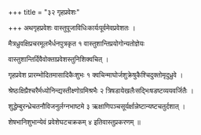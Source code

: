 +++
title = "३२ गृहप्रवेशः"

+++
अथगृहप्रवेशः वास्तुपूजाविधिःकार्यःपूर्वमेवप्रवेशतः ।

मैत्रध्रुवक्षिप्रचरमूलभैर्धनपुत्रकृत १ वास्तुशान्तिप्रयोगोन्यतोज्ञेयः

वास्तुशान्तिर्दिवैवोक्ताप्रवेशस्तुनिशिक्वचित् ।

गृहप्रवेश प्रारम्भोदितमासादिकैःशुभः १ क्वचिन्माघोर्जशुक्रेषुकैश्चिदुक्तोमृदुध्रुवे ।

श्रेष्ठःक्षिप्रैश्चरैर्मध्योनिन्द्यस्तीक्ष्णोग्रमिश्रभैः २ त्रिषडायेखलैःसद्भिःषडष्टव्ययवर्जितैः ।

शुद्धेम्बुरन्ध्रेचतनौविजनुर्लग्नभाष्टमे ३ ऋक्षाणिपञ्चसूर्यर्क्षान्नेष्टान्यष्टचतुर्दशात् ।

शेषभानिशुभान्येवं प्रवेशेघटचक्रकम् ४ इतिवास्तुप्रकरणम् ॥
